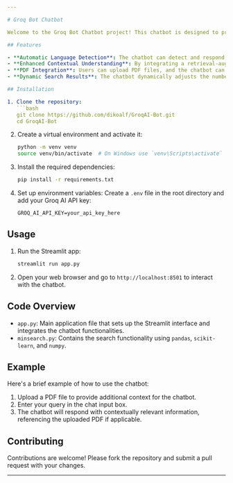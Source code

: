 ```yaml
---

# Groq Bot Chatbot

Welcome to the Groq Bot Chatbot project! This chatbot is designed to provide intelligent and contextually relevant responses to user queries. It supports automatic language detection, enhanced contextual understanding, and PDF integration.

## Features

- **Automatic Language Detection**: The chatbot can detect and respond in the user's language, making interactions more seamless and user-friendly.
- **Enhanced Contextual Understanding**: By integrating a retrieval-augmented generation (RAG) approach, the chatbot can reference previous topics and provide more coherent and contextually relevant responses.
- **PDF Integration**: Users can upload PDF files, and the chatbot can extract and utilize the content to provide more informed answers.
- **Dynamic Search Results**: The chatbot dynamically adjusts the number of search results based on the content available, ensuring the most relevant information is always provided.

## Installation

1. Clone the repository:
   ```bash
   git clone https://github.com/dikoalf/GroqAI-Bot.git
   cd GroqAI-Bot
   ```

2. Create a virtual environment and activate it:
   ```bash
   python -m venv venv
   source venv/bin/activate  # On Windows use `venv\Scripts\activate`
   ```

3. Install the required dependencies:
   ```bash
   pip install -r requirements.txt
   ```

4. Set up environment variables:
   Create a `.env` file in the root directory and add your Groq AI API key:
   ```plaintext
   GROQ_AI_API_KEY=your_api_key_here
   ```

## Usage

1. Run the Streamlit app:
   ```bash
   streamlit run app.py
   ```

2. Open your web browser and go to `http://localhost:8501` to interact with the chatbot.

## Code Overview

- `app.py`: Main application file that sets up the Streamlit interface and integrates the chatbot functionalities.
- `minsearch.py`: Contains the search functionality using `pandas`, `scikit-learn`, and `numpy`.

## Example

Here's a brief example of how to use the chatbot:

1. Upload a PDF file to provide additional context for the chatbot.
2. Enter your query in the chat input box.
3. The chatbot will respond with contextually relevant information, referencing the uploaded PDF if applicable.

## Contributing

Contributions are welcome! Please fork the repository and submit a pull request with your changes.

---
```

